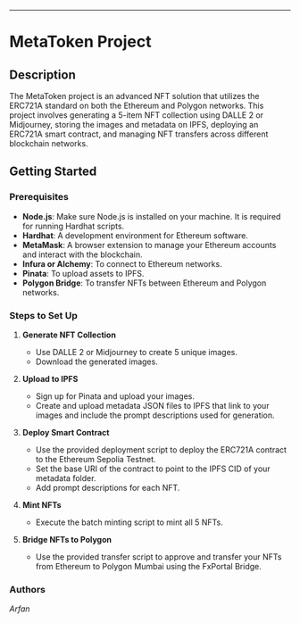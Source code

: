 ---

# MetaToken Project

## Description

The MetaToken project is an advanced NFT solution that utilizes the ERC721A standard on both the Ethereum and Polygon networks. This project involves generating a 5-item NFT collection using DALLE 2 or Midjourney, storing the images and metadata on IPFS, deploying an ERC721A smart contract, and managing NFT transfers across different blockchain networks.

## Getting Started

### Prerequisites

- **Node.js**: Make sure Node.js is installed on your machine. It is required for running Hardhat scripts.
- **Hardhat**: A development environment for Ethereum software.
- **MetaMask**: A browser extension to manage your Ethereum accounts and interact with the blockchain.
- **Infura or Alchemy**: To connect to Ethereum networks.
- **Pinata**: To upload assets to IPFS.
- **Polygon Bridge**: To transfer NFTs between Ethereum and Polygon networks.

### Steps to Set Up

1. **Generate NFT Collection**
   - Use DALLE 2 or Midjourney to create 5 unique images.
   - Download the generated images.

2. **Upload to IPFS**
   - Sign up for Pinata and upload your images.
   - Create and upload metadata JSON files to IPFS that link to your images and include the prompt descriptions used for generation.

3. **Deploy Smart Contract**
   - Use the provided deployment script to deploy the ERC721A contract to the Ethereum Sepolia Testnet.
   - Set the base URI of the contract to point to the IPFS CID of your metadata folder.
   - Add prompt descriptions for each NFT.

4. **Mint NFTs**
   - Execute the batch minting script to mint all 5 NFTs.

5. **Bridge NFTs to Polygon**
   - Use the provided transfer script to approve and transfer your NFTs from Ethereum to Polygon Mumbai using the FxPortal Bridge.

### Authors
*Arfan*
